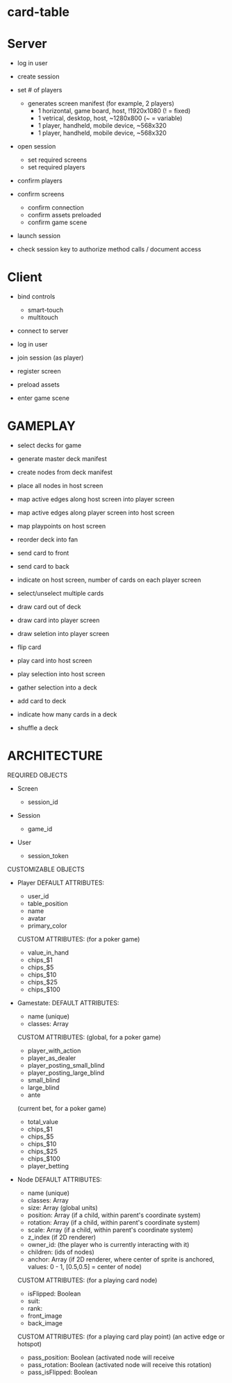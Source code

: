 card-table
==========


Server
======
- log in user
- create session
- set # of players
  - generates screen manifest
    (for example, 2 players)
    - 1 horizontal, game board, host, !1920x1080  (! = fixed)
    - 1 vetrical, desktop, host, ~1280x800   (~ = variable)
    - 1 player, handheld, mobile device, ~568x320  
    - 1 player, handheld, mobile device, ~568x320
- open session
  - set required screens
  - set required players
- confirm players
- confirm screens 
  - confirm connection
  - confirm assets preloaded
  - confirm game scene 
- launch session


- check session key to authorize method calls / document access


Client
======
- bind controls
  - smart-touch
  - multitouch
- connect to server
- log in user
- join session (as player)
- register screen

- preload assets

- enter game scene


GAMEPLAY
========

- select decks for game
- generate master deck manifest
- create nodes from deck manifest
- place all nodes in host screen

- map active edges along host screen into player screen
- map active edges along player screen into host screen

- map playpoints on host screen

- reorder deck into fan
- send card to front
- send card to back

- indicate on host screen, number of cards on each player screen

- select/unselect multiple cards 

- draw card out of deck
- draw card into player screen
- draw seletion into player screen
- flip card
- play card into host screen
- play selection into host screen

- gather selection into a deck
- add card to deck
- indicate how many cards in a deck
- shuffle a deck


ARCHITECTURE
============


REQUIRED OBJECTS
- Screen
  - session_id

- Session
  - game_id

- User
  - session_token


CUSTOMIZABLE OBJECTS

- Player
  DEFAULT ATTRIBUTES:
  - user_id
  - table_position
  - name
  - avatar
  - primary_color

  CUSTOM ATTRIBUTES:
  (for a poker game)
  - value_in_hand
  - chips_$1
  - chips_$5
  - chips_$10
  - chips_$25
  - chips_$100

- Gamestate:
  DEFAULT ATTRIBUTES:
  - name (unique)
  - classes: Array<String>

  CUSTOM ATTRIBUTES:
  (global, for a poker game)
  - player_with_action
  - player_as_dealer
  - player_posting_small_blind
  - player_posting_large_blind
  - small_blind
  - large_blind
  - ante

  (current bet, for a poker game)
  - total_value
  - chips_$1
  - chips_$5
  - chips_$10
  - chips_$25
  - chips_$100
  - player_betting

- Node
  DEFAULT ATTRIBUTES:
  - name (unique)
  - classes: Array<String>
  - size: Array     (global units)
  - position: Array (if a child, within parent's coordinate system)
  - rotation: Array (if a child, within parent's coordinate system) 
  - scale: Array    (if a child, within parent's coordinate system)
  - z_index (if 2D renderer)
  - owner_id: (the player who is currently interacting with it)
  - children: (ids of nodes)
  - anchor: Array (if 2D renderer, where center of sprite is anchored, values: 0 - 1, [0.5,0.5] = center of node)


  CUSTOM ATTRIBUTES: 
  (for a playing card node)
  - isFlipped: Boolean
  - suit:
  - rank:
  - front_image
  - back_image

  CUSTOM ATTRIBUTES: 
  (for a playing card play point)
  (an active edge or hotspot)
  - pass_position: Boolean (activated node will receive 
  - pass_rotation: Boolean (activated node will receive this rotation)
  - pass_isFlipped: Boolean



